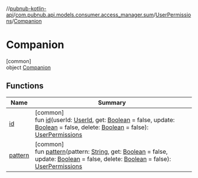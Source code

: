 //[pubnub-kotlin-api](../../../../index.md)/[com.pubnub.api.models.consumer.access_manager.sum](../../index.md)/[UserPermissions](../index.md)/[Companion](index.md)

# Companion

[common]\
object [Companion](index.md)

## Functions

| Name | Summary |
|---|---|
| [id](id.md) | [common]<br>fun [id](id.md)(userId: [UserId](../../../../../../pubnub-kotlin/pubnub-kotlin-core-api/pubnub-kotlin-core-api/com.pubnub.api/-user-id/index.md), get: [Boolean](https://kotlinlang.org/api/latest/jvm/stdlib/kotlin-stdlib/kotlin/-boolean/index.html) = false, update: [Boolean](https://kotlinlang.org/api/latest/jvm/stdlib/kotlin-stdlib/kotlin/-boolean/index.html) = false, delete: [Boolean](https://kotlinlang.org/api/latest/jvm/stdlib/kotlin-stdlib/kotlin/-boolean/index.html) = false): [UserPermissions](../index.md) |
| [pattern](pattern.md) | [common]<br>fun [pattern](pattern.md)(pattern: [String](https://kotlinlang.org/api/latest/jvm/stdlib/kotlin-stdlib/kotlin/-string/index.html), get: [Boolean](https://kotlinlang.org/api/latest/jvm/stdlib/kotlin-stdlib/kotlin/-boolean/index.html) = false, update: [Boolean](https://kotlinlang.org/api/latest/jvm/stdlib/kotlin-stdlib/kotlin/-boolean/index.html) = false, delete: [Boolean](https://kotlinlang.org/api/latest/jvm/stdlib/kotlin-stdlib/kotlin/-boolean/index.html) = false): [UserPermissions](../index.md) |
